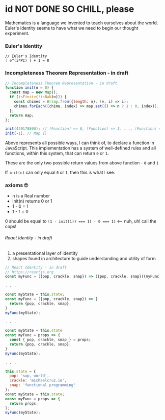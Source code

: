 # id NOT DONE SO CHILL, please

Mathematics is a language we invented to teach ourselves about the world. Euler's Identity seems to have what we need to begin our thought experiment.

### Euler's Identity
```text
// Euler's Identity
[ e^(i*PI) ] + 1 = 0
```

### Incompleteness Theorem Representation - in draft
```javascript
// Incompleteness Theorem Representation - in draft
function init(n = 0) {
  const map = new Map();
  if (isFinite(!isNaN(n))) {
    const chimes = Array.from({length: n}, (v, i) => i);
    chimes.forEach((chime, index) => map.set(() => n ? 1 : 0, index));
  };
  return map;
};

init(429178800); // [Function] => 0, [Function] => 1, ..., [Function] => n
init(-1); // Map {}
```

Above represents all possible ways, I can think of, to declare a function in JavaScript. This implementation has a system of well-defined rules and all functions, within this system, that can return `0` or `1`.

These are the only two possible return values from above function - `0` and `1`

If `init(n)` can only equal `0` or `1`, then this is what I see.

### axioms 🙄

* n is a Real number
* init(n) returns 0 or 1
* 1 - 0 = 1
* 1 - 1 = 0

0 should be equal to `(1 - init(1)) === 1) - 0 === 1)` <-- nuh, uh! call the cops!





###### React Identity - in draft
1. a presentational layer of identity
2. shapes found in architecture to guide understanding and utility of form

```javascript
// React Identity - in draft
// https://reactjs.org
const myFunc = ({pop, crackle, snap}) => ({pop, crackle, snap})(myFunc)(this.state);

. . .

const myState = this.state;
const myFunc = ({pop, crackle, snap}) => {
  return {pop, crackle, snap};
}
myFunc(myState);

. . .

const myState = this.state
const myFunc = props => {
  const { pop, crackle, snap } = props;
  return {pop, crackle, snap};
}
myFunc(myState);

. . .

this.state = {
  pop: 'sup, world',
  crackle: 'michaelcruz.io',
  snap: 'functional programming'
};
const myState = this.state;
const myFunc = props => {
  return props;
};
myFunc(myState);
```
